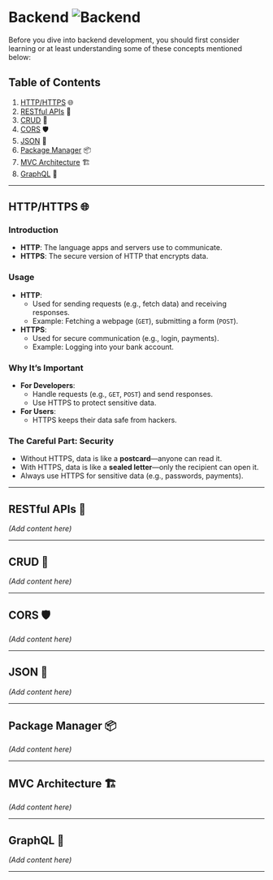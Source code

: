 # Backend ![Backend](https://img.shields.io/badge/Backend-Important-blue)

Before you dive into backend development, you should first consider learning or at least understanding some of these concepts mentioned below:

## Table of Contents
1. [HTTP/HTTPS](#httphttps-🌐) 🌐
2. [RESTful APIs](#restful-apis-🔗) 🔗
3. [CRUD](#crud-📝) 📝
4. [CORS](#cors-🛡️) 🛡️
5. [JSON](#json-📄) 📄
6. [Package Manager](#package-manager-📦) 📦
7. [MVC Architecture](#mvc-architecture-🏗️) 🏗️
8. [GraphQL](#graphql-🎯) 🎯

---

## HTTP/HTTPS 🌐

### Introduction
- **HTTP**: The language apps and servers use to communicate.
- **HTTPS**: The secure version of HTTP that encrypts data.

### Usage
- **HTTP**:
  - Used for sending requests (e.g., fetch data) and receiving responses.
  - Example: Fetching a webpage (`GET`), submitting a form (`POST`).
- **HTTPS**:
  - Used for secure communication (e.g., login, payments).
  - Example: Logging into your bank account.

### Why It’s Important
- **For Developers**:
  - Handle requests (e.g., `GET`, `POST`) and send responses.
  - Use HTTPS to protect sensitive data.
- **For Users**:
  - HTTPS keeps their data safe from hackers.

### The Careful Part: Security
- Without HTTPS, data is like a **postcard**—anyone can read it.
- With HTTPS, data is like a **sealed letter**—only the recipient can open it.
- Always use HTTPS for sensitive data (e.g., passwords, payments).

---

## RESTful APIs 🔗
*(Add content here)*

---

## CRUD 📝
*(Add content here)*

---

## CORS 🛡️
*(Add content here)*

---

## JSON 📄
*(Add content here)*

---

## Package Manager 📦
*(Add content here)*

---

## MVC Architecture 🏗️
*(Add content here)*

---

## GraphQL 🎯
*(Add content here)*

---